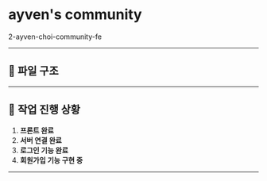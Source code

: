 # ayven's community
2-ayven-choi-community-fe

---
## 📂 파일 구조






---

## 🚀 작업 진행 상황

1. **프론트 완료**
2. **서버 연결 완료**
3. **로그인 기능 완료**
4. **회원가입 기능 구현 중**

---
